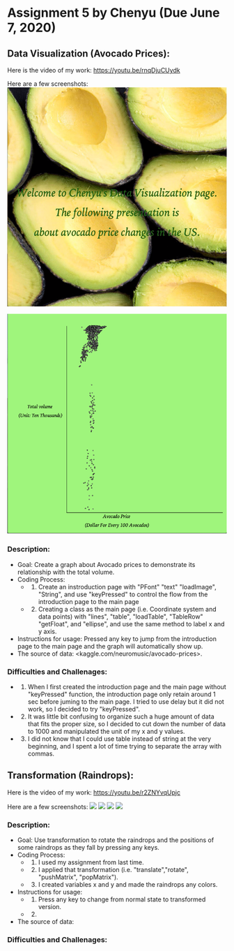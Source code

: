 # Assignment 5 by Chenyu (Due June 7, 2020)
## Data Visualization (Avocado Prices):
Here is the video of my work:
<https://youtu.be/rnqDjuCUydk>

Here are a few screenshots:
![](Introduction.png)

![](Main.png)

### Description:
- Goal: Create a graph about Avocado prices to demonstrate its relationship with the total volume. 
- Coding Process:
  - 1) Create an instroduction page with "PFont" "text" "loadImage", "String", and use "keyPressed" to control the flow from the introduction page to the main page
  - 2) Creating a class as the main page (i.e. Coordinate system and data points) with "lines", "table", "loadTable", "TableRow" "getFloat", and "ellipse", and use the same method to label x and y axis. 
- Instructions for usage: Pressed any key to jump from the introduction page to the main page and the graph will automatically show up. 
- The source of data: <kaggle.com/neuromusic/avocado-prices>.

### Difficulties and Challenages:
- 1) When I first created the introduction page and the main page without "keyPressed" function, the introduction page only retain around 1 sec before juming to the main page. I tried to use delay but it did not work, so I decided to try "keyPressed".
- 2) It was little bit confusing to organize such a huge amount of data that fits the proper size, so I decided to cut down the number of data to 1000 and manipulated the unit of my x and y values. 
- 3) I did not know that I could use table instead of string at the very beginning, and I spent a lot of time trying to separate the array with commas. 


## Transformation (Raindrops):
Here is the video of my work:
<https://youtu.be/r2ZNYvqUpjc>

Here are a few screenshots:
![](Rain1/png)
![](Rain2/png)
![](Rain3/png)
![](Rain4/png)

### Description:
- Goal: Use transformation to rotate the raindrops and the positions of some raindrops as they fall by pressing any keys. 
- Coding Process: 
  - 1) I used my assignment from last time. 
  - 2) I applied that transformation (i.e. "translate","rotate", "pushMatrix", "popMatrix").
  - 3) I created variables x and y and made the raindrops any colors. 
- Instructions for usage:
  - 1) Press any key to change from normal state to transformed version. 
  - 2) 
- The source of data: 

### Difficulties and Challenages:

